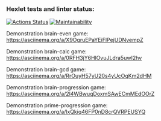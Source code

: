### Hexlet tests and linter status:
[![Actions Status](https://github.com/maxheong54/php-project-45/actions/workflows/hexlet-check.yml/badge.svg)](https://github.com/maxheong54/php-project-45/actions)
[![Maintainability](https://api.codeclimate.com/v1/badges/69df9212edf61c306b85/maintainability)](https://codeclimate.com/github/maxheong54/php-project-45/maintainability)

Demonstration brain-even game:
https://asciinema.org/a/X9OgruEPaYEiFlPejUDNvempZ

Demonstration brain-calc game:
https://asciinema.org/a/0RFH3jY6HlOvuJLdra5uwI2hv

Demonstration brain-gcd game:
 https://asciinema.org/a/RrOuyH57yU20s4yUcOqKm2dHM

Demonstration brain-progression game:
https://asciinema.org/a/2l4WBwuqDoxmSAwECmMEdOOrZ

Demonstration prime-progression game:
https://asciinema.org/a/lxQkiq46FP0nD8crQVRPEUSYQ
